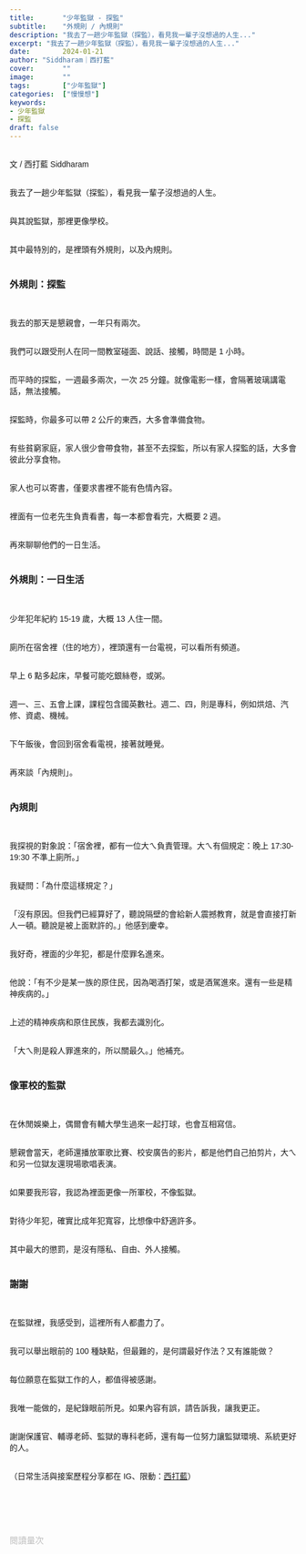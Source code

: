 ```yaml
---
title:       "少年監獄 - 探監"
subtitle:    "外規則 / 內規則"
description: "我去了一趟少年監獄（探監），看見我一輩子沒想過的人生..."
excerpt: "我去了一趟少年監獄（探監），看見我一輩子沒想過的人生..."
date:        2024-01-21
author: "Siddharam｜西打藍"
cover:       ""
image:       ""
tags:        ["少年監獄"]
categories:  ["慢慢想"]
keywords:
- 少年監獄
- 探監
draft: false
---
```


<article style="font-family: 'Noto Sans TC', '微軟正黑體', sans-serif; font-weight: 300;">

<br>文 / 西打藍 Siddharam<br><br>

我去了一趟少年監獄（探監），看見我一輩子沒想過的人生。<br><br>

與其說監獄，那裡更像學校。<br><br>

其中最特別的，是裡頭有外規則，以及內規則。<br><br>


<h3 class="article-h1-color">外規則：探監</h3><br>

我去的那天是懇親會，一年只有兩次。<br><br>

我們可以跟受刑人在同一間教室碰面、說話、接觸，時間是 1 小時。<br><br>

而平時的探監，一週最多兩次，一次 25 分鐘。就像電影一樣，會隔著玻璃講電話，無法接觸。<br><br>

探監時，你最多可以帶 2 公斤的東西，大多會準備食物。<br><br>

有些貧窮家庭，家人很少會帶食物，甚至不去探監，所以有家人探監的話，大多會彼此分享食物。<br><br>

家人也可以寄書，僅要求書裡不能有色情內容。<br><br>

裡面有一位老先生負責看書，每一本都會看完，大概要 2 週。<br><br>

再來聊聊他們的一日生活。<br><br>


<h3 class="article-h1-color">外規則：一日生活</h3><br>

少年犯年紀約 15-19 歲，大概 13 人住一間。<br><br>

廁所在宿舍裡（住的地方），裡頭還有一台電視，可以看所有頻道。<br><br>

早上 6 點多起床，早餐可能吃銀絲卷，或粥。<br><br>

週一、三、五會上課，課程包含國英數社。週二、四，則是專科，例如烘焙、汽修、資處、機械。<br><br>

下午飯後，會回到宿舍看電視，接著就睡覺。<br><br>

再來談「內規則」。<br><br>


<h3 class="article-h1-color">內規則</h3><br>

我探視的對象說：「宿舍裡，都有一位大ㄟ負責管理。大ㄟ有個規定：晚上 17:30-19:30 不準上廁所。」<br><br>

我疑問：「為什麼這樣規定？」<br><br>

「沒有原因。但我們已經算好了，聽說隔壁的會給新人震撼教育，就是會直接打新人一頓。聽說是被上面默許的。」他感到慶幸。<br><br>

我好奇，裡面的少年犯，都是什麼罪名進來。<br><br>

他說：「有不少是某一族的原住民，因為喝酒打架，或是酒駕進來。還有一些是精神疾病的。」<br><br>

上述的精神疾病和原住民族，我都去識別化。<br><br>

「大ㄟ則是殺人罪進來的，所以關最久。」他補充。<br><br>


<h3 class="article-h1-color">像軍校的監獄</h3><br>

在休閒娛樂上，偶爾會有輔大學生過來一起打球，也會互相寫信。<br><br>

懇親會當天，老師還播放軍歌比賽、校安廣告的影片，都是他們自己拍剪片，大ㄟ和另一位獄友還現場歌唱表演。<br><br>

如果要我形容，我認為裡面更像一所軍校，不像監獄。<br><br>

對待少年犯，確實比成年犯寬容，比想像中舒適許多。<br><br>

其中最大的懲罰，是沒有隱私、自由、外人接觸。<br><br>


<h3 class="article-h1-color">謝謝</h3><br>

在監獄裡，我感受到，這裡所有人都盡力了。<br><br>

我可以舉出眼前的 100 種缺點，但最難的，是何謂最好作法？又有誰能做？<br><br>

每位願意在監獄工作的人，都值得被感謝。<br><br>

我唯一能做的，是紀錄眼前所見。如果內容有誤，請告訴我，讓我更正。<br><br>

謝謝保護官、輔導老師、監獄的專科老師，還有每一位努力讓監獄環境、系統更好的人。<br><br>


<!-- 
<!-- 案例 > 證明案例 > 壞處 > 怎麼改變（列步驟） > 結語總結金句 -->


（日常生活與接案歷程分享都在 IG、限動：<a href="https://www.instagram.com/sidd.blue/" target="_blank">西打藍</a>）<br><br>

<!-- <h3 class="article-h1-color"></h3><br> -->





<br><br><br>

</article>

<div style="color: #bfbfbf; font-size: 15px;" id="busuanzi_container_page_pv">
  閱讀量<span id="busuanzi_value_page_pv"></span>次
</div>

<script src="../../js/post.js"></script>
